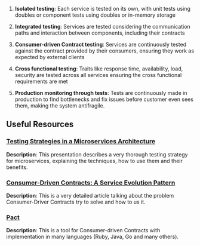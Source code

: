 

1. **Isolated testing**: Each service is tested on its own, with unit tests using doubles or component tests using doubles or in-memory storage

2. **Integrated testing**: Services are tested considering the communication paths and interaction between components, including their contracts

3. **Consumer-driven Contract testing**: Services are continuously tested against the contract provided by their consumers, ensuring they work as expected by external clients

4. **Cross functional testing**: Traits like response time, availability, load, security are tested across all services ensuring the cross functional requirements are met

5. **Production monitoring through tests**: Tests are continuously made in production to find bottlenecks and fix issues before customer even sees them, making the system antifragile.

## Useful Resources

### [Testing Strategies in a Microservices Architecture](https://martinfowler.com/articles/microservice-testing/)

**Description**: This presentation describes a very thorough testing strategy for microservices, explaining the techniques, how to use them and their benefits.

### [Consumer-Driven Contracts: A Service Evolution Pattern](https://martinfowler.com/articles/consumerDrivenContracts.html)

**Description**: This is a very detailed article talking about the problem Consumer-Driver Contracts try to solve and how to us it.

### [Pact](https://docs.pact.io)

**Description**: This is a tool for Consumer-driven Contracts with implementation in many languages (Ruby, Java, Go and many others).
